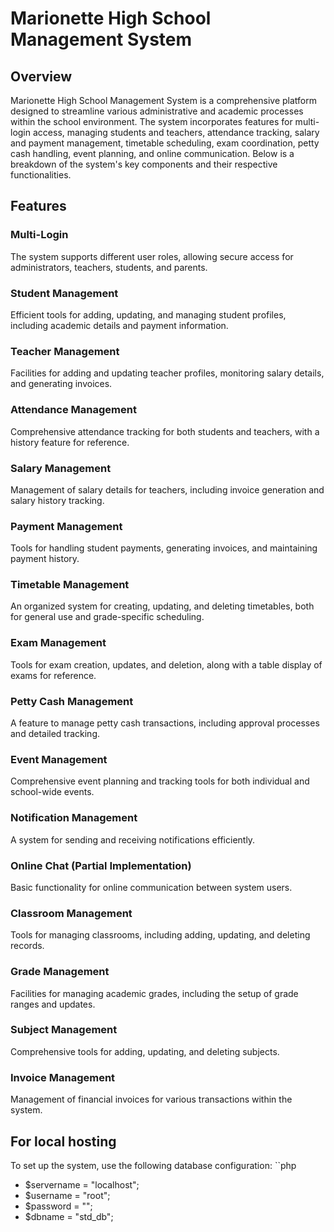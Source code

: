 # Marionette High School Management System

## Overview

Marionette High School Management System is a comprehensive platform designed to 
streamline various administrative and academic processes within the school environment.
The system incorporates features for multi-login access, managing students and teachers, 
attendance tracking, salary and payment management, timetable scheduling, exam 
coordination, petty cash handling, event planning, and online communication. Below is a 
breakdown of the system's key components and their respective functionalities.

## Features

### Multi-Login

The system supports different user roles, allowing secure access for administrators, 
teachers, students, and parents.

### Student Management

Efficient tools for adding, updating, and managing student profiles, including academic
details and payment information.

### Teacher Management

Facilities for adding and updating teacher profiles, monitoring salary details, and 
generating invoices.

### Attendance Management

Comprehensive attendance tracking for both students and teachers, with a history feature 
for reference.

### Salary Management

Management of salary details for teachers, including invoice generation and salary 
history tracking.

### Payment Management

Tools for handling student payments, generating invoices, and maintaining payment 
history.

### Timetable Management

An organized system for creating, updating, and deleting timetables, both for general 
use and grade-specific scheduling.

### Exam Management

Tools for exam creation, updates, and deletion, along with a table display of exams for
reference.

### Petty Cash Management

A feature to manage petty cash transactions, including approval processes and detailed 
tracking.

### Event Management

Comprehensive event planning and tracking tools for both individual and school-wide 
events.

### Notification Management

A system for sending and receiving notifications efficiently.

### Online Chat (Partial Implementation)

Basic functionality for online communication between system users.

### Classroom Management

Tools for managing classrooms, including adding, updating, and deleting records.

### Grade Management

Facilities for managing academic grades, including the setup of grade ranges and updates.

### Subject Management

Comprehensive tools for adding, updating, and deleting subjects.

### Invoice Management

Management of financial invoices for various transactions within the system.

## For local hosting

To set up the system, use the following database configuration:
``php
- $servername = "localhost";
- $username   = "root";
- $password   = "";
- $dbname     = "std_db";

